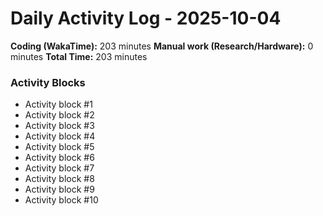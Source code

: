 # Daily Activity Log - 2025-10-04

**Coding (WakaTime):** 203 minutes
**Manual work (Research/Hardware):** 0 minutes
**Total Time:** 203 minutes

### Activity Blocks
- Activity block #1
- Activity block #2
- Activity block #3
- Activity block #4
- Activity block #5
- Activity block #6
- Activity block #7
- Activity block #8
- Activity block #9
- Activity block #10
